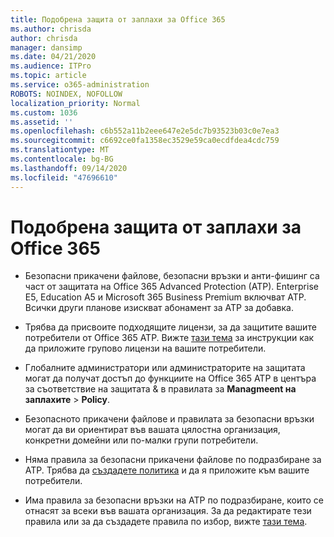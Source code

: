 ```yaml
---
title: Подобрена защита от заплахи за Office 365
ms.author: chrisda
author: chrisda
manager: dansimp
ms.date: 04/21/2020
ms.audience: ITPro
ms.topic: article
ms.service: o365-administration
ROBOTS: NOINDEX, NOFOLLOW
localization_priority: Normal
ms.custom: 1036
ms.assetid: ''
ms.openlocfilehash: c6b552a11b2eee647e2e5dc7b93523b03c0e7ea3
ms.sourcegitcommit: c6692ce0fa1358ec3529e59ca0ecdfdea4cdc759
ms.translationtype: MT
ms.contentlocale: bg-BG
ms.lasthandoff: 09/14/2020
ms.locfileid: "47696610"
---
```

# <a name="office-365-advanced-threat-protection"></a>Подобрена защита от заплахи за Office 365

- Безопасни прикачени файлове, безопасни връзки и анти-фишинг са част от защитата на Office 365 Advanced Protection (ATP). Enterprise E5, Education A5 и Microsoft 365 Business Premium включват ATP. Всички други планове изискват абонамент за ATP за добавка.

- Трябва да присвоите подходящите лицензи, за да защитите вашите потребители от Office 365 ATP. Вижте [тази тема](https://docs.microsoft.com/microsoft-365/admin/add-users/add-users) за инструкции как да приложите групово лицензи на вашите потребители.

- Глобалните администратори или администраторите на защитата могат да получат достъп до функциите на Office 365 ATP в центъра за съответствие на защитата & в правилата за **Managmeent на заплахите** \> **Policy**.

- Безопасното прикачени файлове и правилата за безопасни връзки могат да ви ориентират във вашата цялостна организация, конкретни домейни или по-малки групи потребители.

- Няма правила за безопасни прикачени файлове по подразбиране за ATP. Трябва да [създадете политика](https://docs.microsoft.com/microsoft-365/security/office-365-security/set-up-atp-safe-attachments-policies) и да я приложите към вашите потребители.

- Има правила за безопасни връзки на ATP по подразбиране, които се отнасят за всеки във вашата организация. За да редактирате тези правила или за да създадете правила по избор, вижте [тази тема](https://docs.microsoft.com/microsoft-365/security/office-365-security/set-up-atp-safe-links-policies).
